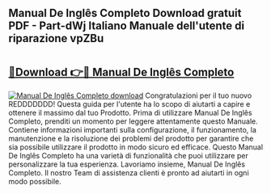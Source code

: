 ## Manual De Inglês Completo Download gratuit PDF - Part-dWj Italiano Manuale dell'utente di riparazione vpZBu

# <h2><a href="http://dfgqae.blite.top/?on=Manual+De+Ingl%c3%aas+Completo">🔗Download 👉🔴 Manual De Inglês Completo</a></h2>

[![Manual De Inglês Completo download](https://i.imgur.com/lujVjoI.png)](http://dfgqae.blite.top/?on=Manual+De+Ingl%c3%aas+Completo)
Congratulazioni per il tuo nuovo REDDDDDDD! Questa guida per l'utente ha lo scopo di aiutarti a capire e ottenere il massimo dal tuo Prodotto. Prima di utilizzare Manual De Inglês Completo, prenditi un momento per leggere attentamente questo Manuale. Contiene informazioni importanti sulla configurazione, il funzionamento, la manutenzione e la risoluzione dei problemi del prodotto per garantire che sia possibile utilizzare il prodotto in modo sicuro ed efficace. Questo Manual De Inglês Completo ha una varietà di funzionalità che puoi utilizzare per personalizzare la tua esperienza. Lavoriamo insieme, Manual De Inglês Completo. Il nostro Team di assistenza clienti è pronto ad aiutarti in ogni modo possibile.
